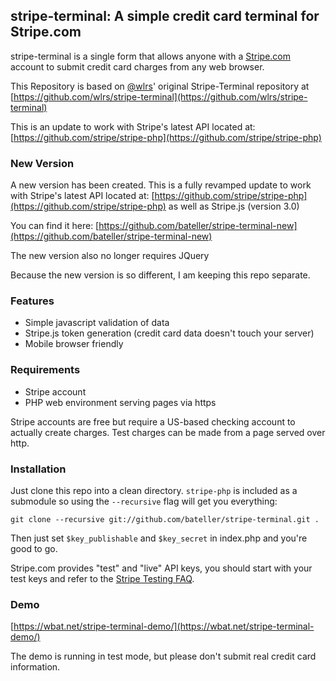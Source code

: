 ## stripe-terminal: A simple credit card terminal for Stripe.com

stripe-terminal is a single form that allows anyone with a [Stripe.com](https://stripe.com/) account to submit credit card charges from any web browser.

This Repository is based on [@wlrs](https://github.com/wlrs/stripe-terminal)' original Stripe-Terminal repository at [https://github.com/wlrs/stripe-terminal](https://github.com/wlrs/stripe-terminal)

This is an update to work with Stripe's latest API located at: [https://github.com/stripe/stripe-php](https://github.com/stripe/stripe-php)

### New Version
A new version has been created. This is a fully revamped update to work with Stripe's latest API located at: [https://github.com/stripe/stripe-php](https://github.com/stripe/stripe-php) as well as Stripe.js (version 3.0)

You can find it here: [https://github.com/bateller/stripe-terminal-new](https://github.com/bateller/stripe-terminal-new)

The new version also no longer requires JQuery

Because the new version is so different, I am keeping this repo separate.

### Features

 * Simple javascript validation of data
 * Stripe.js token generation (credit card data doesn't touch your server)
 * Mobile browser friendly


### Requirements

 * Stripe account 
 * PHP web environment serving pages via https

Stripe accounts are free but require a US-based checking account to actually create charges. Test charges can be made from a page served over http.


### Installation

Just clone this repo into a clean directory. `stripe-php` is included as a submodule so using the `--recursive` flag will get you everything:

	git clone --recursive git://github.com/bateller/stripe-terminal.git .

Then just set `$key_publishable` and `$key_secret` in index.php and you're good to go.

Stripe.com provides "test" and "live" API keys, you should start with your test keys and refer to the [Stripe Testing FAQ](https://stripe.com/docs/testing).


### Demo

[https://wbat.net/stripe-terminal-demo/](https://wbat.net/stripe-terminal-demo/)

The demo is running in test mode, but please don't submit real credit card information.
